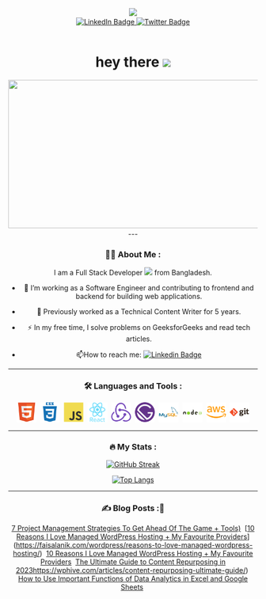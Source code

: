 <div id="header" align="center">
  <img src="https://media.giphy.com/media/M9gbBd9nbDrOTu1Mqx/giphy.gif" width="100"/>
  <div id="badges">
    <a href="https://linkedin.com/in/intofaisal">
      <img src="https://img.shields.io/badge/LinkedIn-blue?style=for-the-badge&logo=linkedin&logoColor=white" alt="LinkedIn Badge"/>
    </a>
    <a href="https://twitter.com/intofaisal">
      <img src="https://img.shields.io/badge/Twitter-blue?style=for-the-badge&logo=twitter&logoColor=white" alt="Twitter Badge"/>
    </a>
  </div>
  <img src="https://komarev.com/ghpvc/?username=your-github-username&style=flat-square&color=blue" alt=""/>
  <h1>
    hey there
    <img src="https://media.giphy.com/media/hvRJCLFzcasrR4ia7z/giphy.gif" width="30px"/>
  </h1>
</div>


<div align="center">
  <img src="https://media.giphy.com/media/dWesBcTLavkZuG35MI/giphy.gif" width="600" height="300"/>
  ---

  ### :man_technologist: About Me :
  I am a Full Stack Developer <img src="https://media.giphy.com/media/WUlplcMpOCEmTGBtBW/giphy.gif" width="30"> from Bangladesh.
  - :telescope: I’m working as a Software Engineer and contributing to frontend and backend for building web applications.

  - :seedling: Previously worked as a Technical Content Writer for 5 years.
  
  - :zap: In my free time, I solve problems on GeeksforGeeks and read tech articles.
  
  - :mailbox:How to reach me: [![Linkedin Badge](https://img.shields.io/badge/-kakbar-blue?style=flat&logo=Linkedin&logoColor=white)](https://linkedin.com/in/intofaisal)

  - ---

  ### :hammer_and_wrench: Languages and Tools :
  <div>
    <img src="https://github.com/devicons/devicon/blob/master/icons/html5/html5-original.svg" title="HTML5" alt="HTML" width="40" height="40"/>&nbsp;
    <img src="https://github.com/devicons/devicon/blob/master/icons/css3/css3-plain-wordmark.svg"  title="CSS3" alt="CSS" width="40" height="40"/>&nbsp;
    <img src="https://github.com/devicons/devicon/blob/master/icons/javascript/javascript-original.svg" title="JavaScript" alt="JavaScript" width="40" height="40"/>&nbsp;
    <img src="https://github.com/devicons/devicon/blob/master/icons/react/react-original-wordmark.svg" title="React" alt="React" width="40" height="40"/>&nbsp;
    <img src="https://github.com/devicons/devicon/blob/master/icons/redux/redux-original.svg" title="Redux" alt="Redux " width="40" height="40"/>&nbsp;
    <img src="https://github.com/devicons/devicon/blob/master/icons/gatsby/gatsby-original.svg" title="Gatsby"  alt="Gatsby" width="40" height="40"/>&nbsp;
    <img src="https://github.com/devicons/devicon/blob/master/icons/mysql/mysql-original-wordmark.svg" title="MySQL"  alt="MySQL" width="40" height="40"/>&nbsp;
    <img src="https://github.com/devicons/devicon/blob/master/icons/nodejs/nodejs-original-wordmark.svg" title="NodeJS" alt="NodeJS" width="40" height="40"/>&nbsp;
    <img src="https://github.com/devicons/devicon/blob/master/icons/amazonwebservices/amazonwebservices-plain-wordmark.svg" title="AWS" alt="AWS" width="40" height="40"/>&nbsp;
    <img src="https://github.com/devicons/devicon/blob/master/icons/git/git-original-wordmark.svg" title="Git" **alt="Git" width="40" height="40"/>
  </div>

  ---

  ### :fire: My Stats :
  
  [![GitHub Streak](http://github-readme-streak-stats.herokuapp.com?user=intofaisal&theme=dark&background=000000)](https://git.io/streak-stats)

  [![Top Langs](https://github-readme-stats.vercel.app/api/top-langs/?username=intofaisal&layout=compact&theme=vision-friendly-dark)](https://github.com/anuraghazra/github-readme-stats)

  ---

  ### :writing_hand: Blog Posts ::telescope: 
  [7 Project Management Strategies To Get Ahead Of The Game + Tools)](https://wedevs.com/blog/378082/waterfall-methodology-for-project-management/)&nbsp;
  [[10 Reasons I Love Managed WordPress Hosting + My Favourite Providers](https://faisalanik.com/wordpress/reasons-to-love-managed-wordpress-hosting/)](https://faisalanik.com/wordpress/reasons-to-love-managed-wordpress-hosting/)&nbsp;
  [10 Reasons I Love Managed WordPress Hosting + My Favourite Providers](https://faisalanik.com/wordpress/reasons-to-love-managed-wordpress-hosting/)&nbsp;
  [The Ultimate Guide to Content Repurposing in 2023](https://wphive.com/articles/content-repurposing-ultimate-guide/)https://wphive.com/articles/content-repurposing-ultimate-guide/)&nbsp;
  [How to Use Important Functions of Data Analytics in Excel and Google Sheets](https://wphive.com/tutorials/most-used-functions-of-data-analytics-in-excel-google-sheets/)&nbsp;
  
  
</div>



